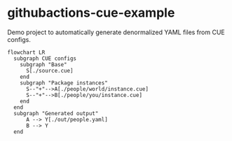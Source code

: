 # githubactions-cue-example

Demo project to automatically generate denormalized YAML files from CUE configs.

```mermaid
flowchart LR
  subgraph CUE configs
    subgraph "Base"
      S[./source.cue]
    end
    subgraph "Package instances"
      S--"+"-->A[./people/world/instance.cue]
      S--"+"-->B[./people/you/instance.cue]
    end
  end
  subgraph "Generated output"
      A --> Y[./out/people.yaml]
      B --> Y
  end
```
